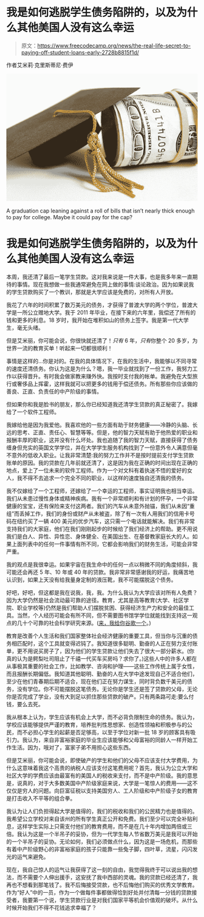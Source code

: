 # 我是如何逃脱学生债务陷阱的，以及为什么其他美国人没有这么幸运

> 原文：<https://www.freecodecamp.org/news/the-real-life-secret-to-paying-off-student-loans-early-2728b8815f1d/>

作者艾米莉·克里斯蒂尼·费伊

![IGtAtJg494gljtJHJisziU-IMye4f6MwNS2i](img/d8e49d92d0537ee49acf7755f97d5e57.png)

A graduation cap leaning against a roll of bills that isn’t nearly thick enough to pay for college. Maybe it could pay for the cap?

# 我是如何逃脱学生债务陷阱的，以及为什么其他美国人没有这么幸运

本周，我还清了最后一笔学生贷款。这对我来说是一件大事，也是我多年来一直期待的事情。现在我想做一些我通常避免在网上做的事情:谈论政治。因为如果说我的学生贷款购买了一个教训，那就是大学应该是免费的，对所有人开放。

我花了六年的时间积累了数万美元的债务，才获得了普渡大学的两个学位，普渡大学是一所公立赠地大学。我于 2011 年毕业，在接下来的六年里，我偿还了所有的钱和更多的利息。18 岁时，我开始在堆积如山的债务上签字。我是第一代大学生，毫无头绪。

但是艾米丽，你可能会说，你很快就还清了！*只有* 6 年，*只有*你整个 20 多岁，为世界一流的教育买单！听起来一切都很顺利！

事情是这样的…你是对的。在我的具体情况下，在我的生活中，我能够以不同寻常的速度还清债务。你认为这是为什么？嗯，我一毕业就找到了一份工作，我努力工作以获得晋升。有时我会做家教来赚外快。我按时支付我的帐单。我避免在大型旅行或奢侈品上挥霍，这样我就可以把更多的钱用于偿还债务。所有那些你应该做的善良、正直、负责任的中产阶级的事情。

但如果你和我是脸书的朋友，那么你已经知道我还清学生贷款的真正秘密了。我嫁给了一个软件工程师。

我嫁给他是因为我爱他。我喜欢他的一些方面有助于财务健康——冷静的头脑、长远的思考、正直、责任心、智慧等等。但是，他的智力天赋有助于他热爱的职业和报酬丰厚的职业，这并没有什么坏处。我也追随了我的智力天赋，直接获得了债务缠身但充实的英国文学学位，并在大学学生服务机构找到了一份意外令人满意但毫不意外的低收入职业。让我非常清楚:我的努力工作并不是按时提前支付学生贷款账单的原因。我的贷款在几年前就还清了，这是因为我在正确的时间出现在正确的地点，爱上了一位未来的软件工程师。作为一个对文科有着执迷不悟的爱好的女人，我不得不去追求一个完全不同的职业，以这样的速度独自还清我的债务。

我不仅嫁给了一个工程师，还嫁给了一个幸运的工程师，事实证明我也相当幸运。我们从未患过慢性身体或精神疾病。我有一个非常顺利和有计划的怀孕，一个非常健康的宝宝，还有保险来支付这两者。我们的汽车从未意外抛锚，我们从未因“重组”而丢掉工作，我们的身份或财产从未被盗，除了有一次有人用我们的信用卡号码在纽约买了一辆 400 美元的优步汽车，这只需一个电话就能解决。我们有非常支持我们的大家庭，他们在我们刚刚起步的时候给了我们经济上的帮助。更不用说我们是白人、异性、异性恋、身体健全、在美国出生、在基督教家庭长大的人。如果上面列表中的任何一件事情有所不同，它都会影响我们的财务生活，可能会非常严重。

我的观点是我很幸运。如果宇宙在我生命中的任何一点以稍微不同的角度倾斜，我可能还会再还 5 年、10 年或 40 年的贷款。我非常非常感谢我的好运，我痛苦地认识到，如果上天没有给我量身定制的液压靴，我不可能摆脱这个债务。

好吧，好吧，但这都是我在说我，我，我。为什么我认为大学应该对所有人免费？因为大学仍然是社会流动最可靠的途径。教育，尤其是高等教育(大学、社区学院、职业学校等)仍然是我们帮助人们摆脱贫困、获得经济生产力和安全的最佳工具。当然，个人经历可能会有所不同，但不需要图书馆学学位就能找到支持这一观点的几十个可靠的社会科学研究来源。([来，我给你谷歌一个](http://www.pewtrusts.org/…/01/01/pursuing-the-american-dream)。)

教育是改善个人生活和我们国家整体社会经济健康的重要工具，但当你与沉重的债务相匹配时，这个工具就变得迟钝了。我知道很多聪明、勤奋的人正在努力支付账单，更不用说买房子了，因为他们的学生贷款让他们失去了很大一部分薪水。(你真的认为是鳄梨吐司阻止了千禧一代买车买房吗？求你了。)这些人中的许多人都在从事极其重要的社会工作，比如教学、咨询和护理——这些工作传统上属于女性，而且报酬长期偏低。我知道其他聪明、勤奋的人在大学中途发现自己不适合他们，至少在他们青春期后期不适合，现在他们正在努力谋生，同时背负数千美元的债务，没有学位。你不可能摆脱这笔债务。无论你是学生还是签了贷款的父母，无论你是否完成了学业，没有大到足以抓住那些贷款的破产。只有两条路可走:要么付钱，要么去死。

我从根本上认为，学生应该有机会上大学，而不必背负限制生命的债务。我认为，学校应该能够提供严谨的教育，培养批判性思想家、创造性领袖和积极参与的公民，而不必担心学生的起薪是否足够高，以至于学位对新一批 18 岁的顾客具有吸引力。我认为，来自非富裕家庭的毕业生应该能够和父母富裕的同龄人一样开始工作生活。因为，哦对了，富家子弟不用担心这些东西。

但是艾米丽，你可能会说，即使破产的学生和他们的父母不应该支付大学费用，为什么这意味着我这个高贵的纳税人应该支付这笔费用呢？首先，我认为公立大学和社区大学的学费应该由最富有的美国人的税收来支付，而不是中产阶级。我的意思是，说真的，对于大多数美国中产阶级家庭来说，大学是一笔惊人的费用——这不仅仅是穷人的问题。向巨富征税以支持美国穷人、工人阶级和中产阶级子女的教育是打击收入不平等的组合拳。

我认为让人们负担得起大学是值得的，我们的税收和我们的公民精力也是值得的。我希望公立学校对来自该州的所有学生真正公开和免费。我们至少可以完全补贴利息，这样学生实际上只需支付他们的教育费用，而不是在几十年内增加两倍或三倍。我认为这是一个半吊子的妥协，但为一代学生每人节省数万美元是我可以开始的一个半吊子的妥协。无论如何，我们必须做点什么，因为这是一场危机，而那些有着中产阶级野心的非富裕家庭的孩子只能靠一些兔子脚，四叶草，流星，闪闪发光的运气来避免。

现在，我自己惊人的运气让我获得了这一刻的自由，我觉得我终于可以说出我的想法，而不需要个人伸出援手，这安抚了我中西部的灵魂。我的贷款已经还清了，我再也不想看到那笔钱了。我不后悔接受贷款，也不后悔他们购买的优秀文学教育。作为“好人”中的一员，作为一个做每件事都做得恰到好处并付清每一分钱的贷款接受者，我要第一个说，学生贷款行业是对我们国家平等机会价值观的破坏。从什么时候开始我们不得不花钱追求幸福了？